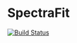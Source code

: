 # SpectraFit

[![Build Status](https://travis-ci.com/itscoe/SpectraFit.jl.svg?branch=master)](https://travis-ci.com/itscoe/SpectraFit.jl)
